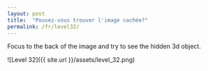 ```yaml
---
layout: post
title:  "Pouvez-vous trouver l'image cachée?"
permalink: /fr/level32/
---
```

Focus to the back of the image and try to see the hidden 3d object.

![Level 32]({{ site.url }}/assets/level_32.png)